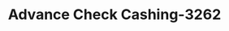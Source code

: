 ---
f_zip-code: 97424
f_state-code: OR
title: Advance Check Cashing-3262
f_phone: 541-767-2311
f_city-only: Grove
f_address: 819 E Main Street Cottage Grove
f_location-unique-id: '3262'
slug: advance-check-cashing-3262
updated-on: '2024-05-30T13:46:58.046Z'
created-on: '2024-05-30T13:36:59.803Z'
published-on: '2024-05-30T13:54:32.469Z'
f_city-state: cms/city/grove-or.md
f_company: cms/company/advance-check-cashing.md
f_state: cms/state/oregon.md
layout: '[payday-loan].html'
tags: payday-loan
---